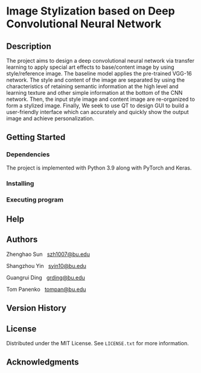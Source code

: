 # Image Stylization based on Deep Convolutional Neural Network



## Description

The project aims to design a deep convolutional neural network via transfer learning to apply special art effects to base/content image by using style/reference image. The baseline model applies the pre-trained VGG-16 network. The style and content of the image are separated by using the characteristics of retaining 
semantic information at the high level and learning texture and other simple information at the bottom of the CNN network. Then, the input style image and content image are re-organized to form a stylized image. Finally, We seek to use QT to design GUI to build a user-friendly interface which can accurately and quickly show the output image and achieve personalization.

## Getting Started

### Dependencies
The project is implemented with Python 3.9 along with PyTorch and Keras.
### Installing

### Executing program

## Help

## Authors

Zhenghao Sun    &nbsp; szh1007@bu.edu

Shangzhou Yin  &nbsp;  syin10@bu.edu

Guangrui Ding  &nbsp;  grding@bu.edu

Tom Panenko  &nbsp; tompan@bu.edu

## Version History

## License

Distributed under the MIT License. See `LICENSE.txt` for more information.

## Acknowledgments
